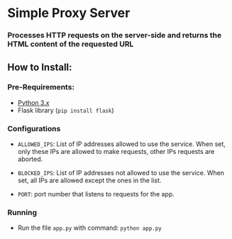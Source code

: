 # Simple Proxy Server
### Processes HTTP requests on the server-side and returns the HTML content of the requested URL

## How to Install:
### Pre-Requirements:
- [Python 3.x](https://python.org/download)
- Flask library (`pip install flask`)

### Configurations
- `ALLOWED_IPS`: List of IP addresses allowed to use the service. When set, only these IPs are allowed to make requests, other IPs requests are aborted.

- `BLOCKED_IPS`: List of IP addresses not allowed to use the service. When set, all IPs are allowed except the ones in the list.

- `PORT`: port number that listens to requests for the app.

### Running
- Run the file `app.py` with command: `python app.py`